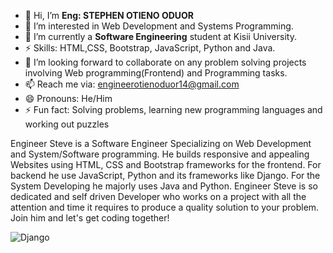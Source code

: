 - 👋 Hi, I’m **Eng: STEPHEN OTIENO ODUOR**
- 👀 I’m interested in Web Development and Systems Programming.
- 🌱 I’m currently a **Software Engineering** student at Kisii University.
- ⚡ Skills: HTML,CSS, Bootstrap, JavaScript, Python and Java.
- 💞️ I’m looking forward to collaborate on any problem solving projects involving Web programming(Frontend) and Programming tasks.
- 📫 Reach me via: engineerotienoduor14@gmail.com
- 😄 Pronouns: He/Him
- ⚡ Fun fact: Solving problems, learning new programming languages and working out puzzles


Engineer Steve is a Software Engineer Specializing on Web Development and System/Software programming. He builds responsive and appealing Websites using HTML, CSS and Bootstrap frameworks for the frontend.
For backend he use JavaScript, Python and its frameworks like Django. For the System Developing he majorly uses Java and Python. Engineer Steve is so dedicated and self driven Developer who works on a project with all
the attention and time it requires to produce a quality solution to your problem. Join him and let's get coding together!

![Django](https://img.shields.io/badge/Django-092E20?style=for-the-badge&logo=django&logoColor=white)
